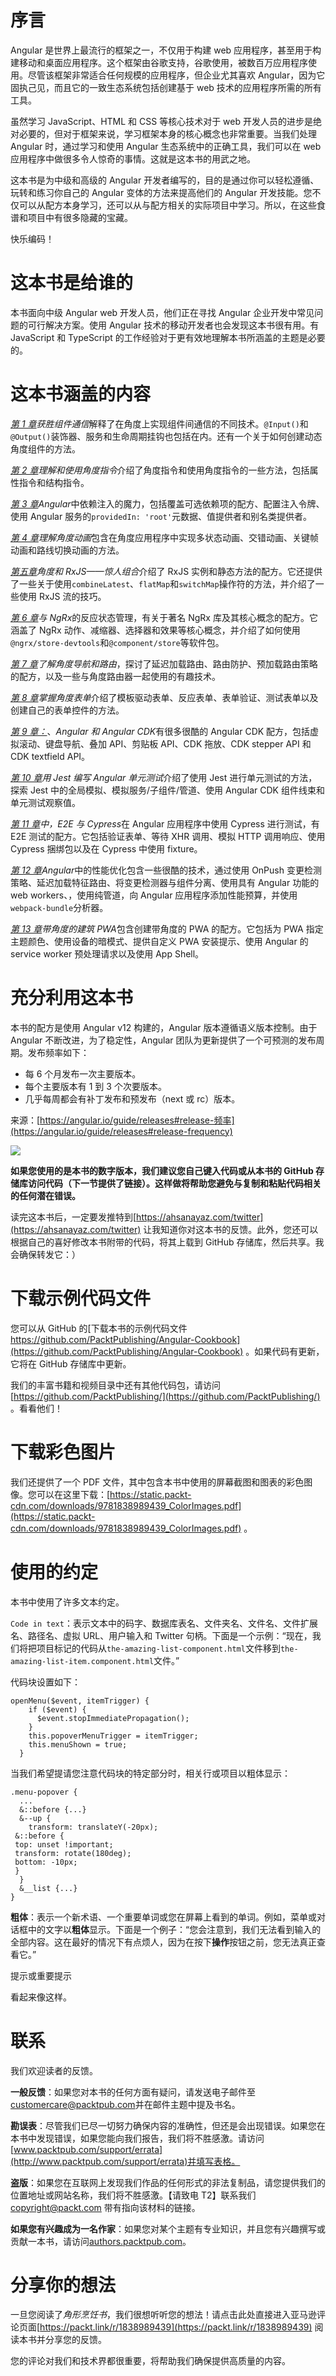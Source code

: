 # 序言

Angular 是世界上最流行的框架之一，不仅用于构建 web 应用程序，甚至用于构建移动和桌面应用程序。这个框架由谷歌支持，谷歌使用，被数百万应用程序使用。尽管该框架非常适合任何规模的应用程序，但企业尤其喜欢 Angular，因为它固执己见，而且它的一致生态系统包括创建基于 web 技术的应用程序所需的所有工具。

虽然学习 JavaScript、HTML 和 CSS 等核心技术对于 web 开发人员的进步是绝对必要的，但对于框架来说，学习框架本身的核心概念也非常重要。当我们处理 Angular 时，通过学习和使用 Angular 生态系统中的正确工具，我们可以在 web 应用程序中做很多令人惊奇的事情。这就是这本书的用武之地。

这本书是为中级和高级的 Angular 开发者编写的，目的是通过你可以轻松遵循、玩转和练习你自己的 Angular 变体的方法来提高他们的 Angular 开发技能。您不仅可以从配方本身学习，还可以从与配方相关的实际项目中学习。所以，在这些食谱和项目中有很多隐藏的宝藏。

快乐编码！

# 这本书是给谁的

本书面向中级 Angular web 开发人员，他们正在寻找 Angular 企业开发中常见问题的可行解决方案。使用 Angular 技术的移动开发者也会发现这本书很有用。有 JavaScript 和 TypeScript 的工作经验对于更有效地理解本书所涵盖的主题是必要的。

# 这本书涵盖的内容

[*第 1 章*](01.html#_idTextAnchor014)*获胜组件通信*解释了在角度上实现组件间通信的不同技术。`@Input()`和`@Output()`装饰器、服务和生命周期挂钩也包括在内。还有一个关于如何创建动态角度组件的方法。

[*第 2 章*](02.html#_idTextAnchor052)*理解和使用角度指令*介绍了角度指令和使用角度指令的一些方法，包括属性指令和结构指令。

[*第 3 章*](03.html#_idTextAnchor083)*Angular*中依赖注入的魔力，包括覆盖可选依赖项的配方、配置注入令牌、使用 Angular 服务的`providedIn: 'root'`元数据、值提供者和别名类提供者。

[*第 4 章*](04.html#_idTextAnchor119)*理解角度动画*包含在角度应用程序中实现多状态动画、交错动画、关键帧动画和路线切换动画的方法。

[*第五章*](05.html#_idTextAnchor158)*角度和 RxJS——惊人组合*介绍了 RxJS 实例和静态方法的配方。它还提供了一些关于使用`combineLatest`、`flatMap`和`switchMap`操作符的方法，并介绍了一些使用 RxJS 流的技巧。

[*第 6 章*](06.html#_idTextAnchor203)*与 NgRx*的反应状态管理，有关于著名 NgRx 库及其核心概念的配方。它涵盖了 NgRx 动作、减缩器、选择器和效果等核心概念，并介绍了如何使用`@ngrx/store-devtools`和`@component/store`等软件包。

[*第 7 章*](07.html#_idTextAnchor235)*了解角度导航和路由*，探讨了延迟加载路由、路由防护、预加载路由策略的配方，以及一些与角度路由器一起使用的有趣技术。

[*第 8 章*](08.html#_idTextAnchor271)*掌握角度表单*介绍了模板驱动表单、反应表单、表单验证、测试表单以及创建自己的表单控件的方法。

[*第 9 章：*](09.html#_idTextAnchor318)、*Angular 和 Angular CDK*有很多很酷的 Angular CDK 配方，包括虚拟滚动、键盘导航、叠加 API、剪贴板 API、CDK 拖放、CDK stepper API 和 CDK textfield API。

[*第 10 章*](10.html#_idTextAnchor356)*用 Jest 编写 Angular 单元测试*介绍了使用 Jest 进行单元测试的方法，探索 Jest 中的全局模拟、模拟服务/子组件/管道、使用 Angular CDK 组件线束和单元测试观察值。

[*第 11 章*](11.html#_idTextAnchor396)*中，E2E 与 Cypress*在 Angular 应用程序中使用 Cypress 进行测试，有 E2E 测试的配方。它包括验证表单、等待 XHR 调用、模拟 HTTP 调用响应、使用 Cypress 捆绑包以及在 Cypress 中使用 fixture。

[*第 12 章*](12.html#_idTextAnchor428)*Angular*中的性能优化包含一些很酷的技术，通过使用 OnPush 变更检测策略、延迟加载特征路由、将变更检测器与组件分离、使用具有 Angular 功能的 web workers、，使用纯管道，向 Angular 应用程序添加性能预算，并使用`webpack-bundle`分析器。

[*第 13 章*](13.html#_idTextAnchor468)*带角度的建筑 PWA*包含创建带角度的 PWA 的配方。它包括为 PWA 指定主题颜色、使用设备的暗模式、提供自定义 PWA 安装提示、使用 Angular 的 service worker 预处理请求以及使用 App Shell。

# 充分利用这本书

本书的配方是使用 Angular v12 构建的，Angular 版本遵循语义版本控制。由于 Angular 不断改进，为了稳定性，Angular 团队为更新提供了一个可预测的发布周期。发布频率如下：

*   每 6 个月发布一次主要版本。
*   每个主要版本有 1 到 3 个次要版本。
*   几乎每周都会有补丁发布和预发布（next 或 rc）版本。

来源：[https://angular.io/guide/releases#release-频率](https://angular.io/guide/releases#release-frequency)

![](image/Table.jpg)

**如果您使用的是本书的数字版本，我们建议您自己键入代码或从本书的 GitHub 存储库访问代码（下一节提供了链接）。这样做将帮助您避免与复制和粘贴代码相关的任何潜在错误。**

读完这本书后，一定要发推特到[https://ahsanayaz.com/twitter](https://ahsanayaz.com/twitter) 让我知道你对这本书的反馈。此外，您还可以根据自己的喜好修改本书附带的代码，将其上载到 GitHub 存储库，然后共享。我会确保转发它：）

# 下载示例代码文件

您可以从 GitHub 的[下载本书的示例代码文件 https://github.com/PacktPublishing/Angular-Cookbook](https://github.com/PacktPublishing/Angular-Cookbook) 。如果代码有更新，它将在 GitHub 存储库中更新。

我们的丰富书籍和视频目录中还有其他代码包，请访问[https://github.com/PacktPublishing/](https://github.com/PacktPublishing/) 。看看他们！

# 下载彩色图片

我们还提供了一个 PDF 文件，其中包含本书中使用的屏幕截图和图表的彩色图像。您可以在这里下载：[https://static.packt-cdn.com/downloads/9781838989439_ColorImages.pdf](https://static.packt-cdn.com/downloads/9781838989439_ColorImages.pdf) 。

# 使用的约定

本书中使用了许多文本约定。

`Code in text`：表示文本中的码字、数据库表名、文件夹名、文件名、文件扩展名、路径名、虚拟 URL、用户输入和 Twitter 句柄。下面是一个示例：“现在，我们将把项目标记的代码从`the-amazing-list-component.html`文件移到`the-amazing-list-item.component.html`文件。”

代码块设置如下：

```
openMenu($event, itemTrigger) {
    if ($event) {
      $event.stopImmediatePropagation();
    }
    this.popoverMenuTrigger = itemTrigger;
    this.menuShown = true;
  }
```

当我们希望提请您注意代码块的特定部分时，相关行或项目以粗体显示：

```
.menu-popover {
  ...
  &::before {...}
  &--up {
    transform: translateY(-20px);
 &::before {
 top: unset !important;
 transform: rotate(180deg);
 bottom: -10px;
 }
  }
  &__list {...}
}
```

**粗体**：表示一个新术语、一个重要单词或您在屏幕上看到的单词。例如，菜单或对话框中的文字以**粗体**显示。下面是一个例子：“您会注意到，我们无法看到输入的全部内容。这在最好的情况下有点烦人，因为在按下**操作**按钮之前，您无法真正查看它。”

提示或重要提示

看起来像这样。

# 联系

我们欢迎读者的反馈。

**一般反馈**：如果您对本书的任何方面有疑问，请发送电子邮件至[customercare@packtpub.com](mailto:customercare@packtpub.com)并在邮件主题中提及书名。

**勘误表**：尽管我们已尽一切努力确保内容的准确性，但还是会出现错误。如果您在本书中发现错误，如果您能向我们报告，我们将不胜感激。请访问[www.packtpub.com/support/errata](http://www.packtpub.com/support/errata)并填写表格。

**盗版**：如果您在互联网上发现我们作品的任何形式的非法复制品，请您提供我们的位置地址或网站名称，我们将不胜感激。【请致电 T2】联系我们 copyright@packt.com 带有指向该材料的链接。

**如果您有兴趣成为一名作家**：如果您对某个主题有专业知识，并且您有兴趣撰写或贡献一本书，请访问[authors.packtpub.com](http://authors.packtpub.com)。

# 分享你的想法

一旦您阅读了*角形烹饪书*，我们很想听听您的想法！请点击此处直接进入亚马逊评论页面[https://packt.link/r/1838989439](https://packt.link/r/1838989439) 阅读本书并分享您的反馈。

您的评论对我们和技术界都很重要，将帮助我们确保提供高质量的内容。